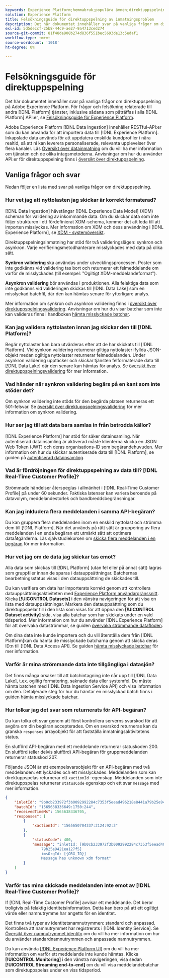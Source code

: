 ```yaml
---
keywords: Experience Platform;hemmabruk;populära ämnen;direktuppspelning;direktuppspelningsuppläsning;felsökning;direktuppspelningsuppläsning, frågor och svar;frågor;
solution: Experience Platform
title: Felsökningsguide för direktuppspelning av inmatningsproblem
description: Det här dokumentet innehåller svar på vanliga frågor om direktuppspelning på Adobe Experience Platform.
exl-id: 5d5deccf-25b8-44c9-ae27-9a4713ced274
source-git-commit: 81f48de908b274d836f551bec5693de13c5edaf1
workflow-type: tm+mt
source-wordcount: '1018'
ht-degree: 0%

---
```


# Felsökningsguide för direktuppspelning

Det här dokumentet innehåller svar på vanliga frågor om direktuppspelning på Adobe Experience Platform. För frågor och felsökning relaterade till andra [!DNL Platform] tjänster, inklusive sådana som påträffas i alla [!DNL Platform] API:er, se [Felsökningsguide för Experience Platform](../../landing/troubleshooting.md).

Adobe Experience Platform [!DNL Data Ingestion] innehåller RESTful-API:er som du kan använda för att importera data till [!DNL Experience Platform]. Inkapslade data används för att uppdatera enskilda kundprofiler i nära realtid, så att ni kan leverera personaliserade, relevanta upplevelser över flera kanaler. Läs [Översikt över datainmatning](../home.md) om du vill ha mer information om tjänsten och de olika intagsmetoderna. Anvisningar om hur du använder API:er för direktuppspelning finns i [översikt över direktuppspelning](../streaming-ingestion/overview.md).

## Vanliga frågor och svar

Nedan följer en lista med svar på vanliga frågor om direktuppspelning.

### Hur vet jag att nyttolasten jag skickar är korrekt formaterad?

[!DNL Data Ingestion] hävstångar [!DNL Experience Data Model] (XDM) scheman för validering av inkommande data. Om du skickar data som inte följer strukturen i ett fördefinierat XDM-schema, kommer det att leda till att importen misslyckas. Mer information om XDM och dess användning i [!DNL Experience Platform], se [XDM - systemöversikt](../../xdm/home.md).

Direktuppspelningsinmatning har stöd för två valideringslägen: synkron och asynkron. Varje verifieringsmetodhanterare misslyckades med data på olika sätt.

**Synkron validering** ska användas under utvecklingsprocessen. Poster som inte godkänns vid validering tas bort och returnerar ett felmeddelande om varför de misslyckades (till exempel: &quot;Ogiltigt XDM-meddelandeformat&quot;).

**Asynkron validering** bör användas i produktionen. Alla felaktiga data som inte godkänns vid valideringen skickas till [!DNL Data Lake] som en misslyckad batchfil, där den kan hämtas senare för ytterligare analys.

Mer information om synkron och asynkron validering finns i [översikt över direktuppspelningsvalidering](../quality/streaming-validation.md). Anvisningar om hur du visar batchar som inte kan valideras finns i handboken [hämta misslyckade batchar](../quality/retrieve-failed-batches.md).

### Kan jag validera nyttolasten innan jag skickar den till [!DNL Platform]?

Begär nyttolaster kan bara utvärderas efter att de har skickats till [!DNL Platform]. Vid synkron validering returnerar giltiga nyttolaster ifyllda JSON-objekt medan ogiltiga nyttolaster returnerar felmeddelanden. Under asynkron validering upptäcker och skickar tjänsten felformaterade data till [!DNL Data Lake] där den senare kan hämtas för analys. Se [översikt över direktuppspelningsvalidering](../quality/streaming-validation.md) för mer information.

### Vad händer när synkron validering begärs på en kant som inte stöder det?

Om synkron validering inte stöds för den begärda platsen returneras ett 501-felsvar. Se [översikt över direktuppspelningsvalidering](../quality/streaming-validation.md) för mer information om synkron validering.

### Hur ser jag till att data bara samlas in från betrodda källor?

[!DNL Experience Platform] har stöd för säker datainsamling. När autentiserad datainsamling är aktiverad måste klienterna skicka en JSON Web Token (JWT) och deras organisations-ID som begärandehuvuden. Mer information om hur du skickar autentiserade data till [!DNL Platform], se guiden på [autentiserad datainsamling](../tutorials/create-authenticated-streaming-connection.md).

### Vad är fördröjningen för direktuppspelning av data till? [!DNL Real-Time Customer Profile]?

Strömmade händelser återspeglas i allmänhet i [!DNL Real-Time Customer Profile] på under 60 sekunder. Faktiska latenser kan variera beroende på datavolym, meddelandestorlek och bandbreddsbegränsningar.

### Kan jag inkludera flera meddelanden i samma API-begäran?

Du kan gruppera flera meddelanden inom en enskild nyttolast och strömma dem till [!DNL Platform]. När det används på rätt sätt är gruppering av flera meddelanden i en enda begäran ett utmärkt sätt att optimera dataåtgärderna. Läs självstudiekursen om [skicka flera meddelanden i en begäran](../tutorials/streaming-multiple-messages.md) för mer information.

### Hur vet jag om de data jag skickar tas emot?

Alla data som skickas till [!DNL Platform] (utan fel eller på annat sätt) lagras som gruppfiler innan de sparas i datauppsättningar. Batchernas bearbetningsstatus visas i den datauppsättning de skickades till.

Du kan verifiera om data har importerats korrekt genom att kontrollera datauppsättningsaktiviteten med [Experience Platform användargränssnitt](https://platform.adobe.com). Klicka **[!UICONTROL Datasets]** i den vänstra navigeringen för att visa en lista med datauppsättningar. Markera den datauppsättning som du direktuppspelar till i den lista som visas för att öppna den **[!UICONTROL Dataset activity]** sida, visa alla batchar som har skickats under en vald tidsperiod. Mer information om hur du använder [!DNL Experience Platform] för att övervaka dataströmmar, se guiden [övervaka strömmande dataflöden](../quality/monitor-data-ingestion.md).

Om dina data inte kunde importera och du vill återställa dem från [!DNL Platform]kan du hämta de misslyckade batcharna genom att skicka deras ID:n till [!DNL Data Access API]. Se guiden [hämta misslyckade batchar](../quality/retrieve-failed-batches.md) för mer information.

### Varför är mina strömmande data inte tillgängliga i datasjön?

Det finns många orsaker till att batchintagning inte når upp till [!DNL Data Lake], t.ex. ogiltig formatering, saknade data eller systemfel. Du måste hämta batchen med [!DNL Data Ingestion Service API] och visa information om den. Detaljerade steg för hur du hämtar en misslyckad batch finns i guiden [hämta misslyckade batchar](../quality/retrieve-failed-batches.md).

### Hur tolkar jag det svar som returnerats för API-begäran?

Du kan tolka ett svar genom att först kontrollera serverns svarskod för att avgöra om din begäran accepterades. Om en svarskod returneras kan du granska `responses` arrayobjekt för att fastställa inmatningsaktivitetens status.

En slutförd API-begäran med ett meddelande returnerar statuskoden 200. En slutförd (eller delvis slutförd) API-begäran för gruppmeddelanden returnerar statuskod 207.

Följande JSON är ett exempelsvarsobjekt för en API-begäran med två meddelanden: ett lyckades och ett misslyckades. Meddelanden som kan direktuppspelas returnerar ett `xactionId` -egenskap. Meddelanden som inte direktuppspelas returnerar `statusCode` egenskap och ett svar `message` med mer information.

```JSON
{
    "inletId": "9b0cb233972f3b0092992284c7353f5eead496218e8441a79b25e9421ea127f5",
    "batchId": "1565638336649:1750:244",
    "receivedTimeMs": 1565638336705,
    "responses": [
        {
            "xactionId": "1565650704337:2124:92:3"
        },
        {
            "statusCode": 400,
            "message": "inletId: [9b0cb233972f3b0092992284c7353f5eead496218e8441a
                79b25e9421ea127f5] 
                imsOrgId: [{ORG_ID}] 
                Message has unknown xdm format"
        }
    ]
}
```

### Varför tas mina skickade meddelanden inte emot av [!DNL Real-Time Customer Profile]?

If [!DNL Real-Time Customer Profile] avvisar ett meddelande. Det beror troligtvis på felaktig identitetsinformation. Detta kan bero på att ett ogiltigt värde eller namnutrymme har angetts för en identitet.

Det finns två typer av identitetsnamnutrymmen: standard och anpassad. Kontrollera att namnutrymmet har registrerats i [!DNL Identity Service]. Se [Översikt över namnutrymmet identity](../../identity-service/namespaces.md) om du vill ha mer information om hur du använder standardnamnutrymmen och anpassade namnutrymmen.

Du kan använda [[!DNL Experience Platform UI]](https://platform.adobe.com) om du vill ha mer information om varför ett meddelande inte kunde hämtas. Klicka **[!UICONTROL Monitoring]** i den vänstra navigeringen, visa sedan **[!UICONTROL Streaming end-to-end]** om du vill visa meddelandebatchar som direktuppspelas under en viss tidsperiod.
